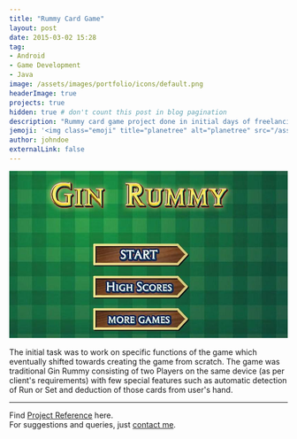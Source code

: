 ```yaml
---
title: "Rummy Card Game"
layout: post
date: 2015-03-02 15:28
tag: 
- Android
- Game Development
- Java
image: /assets/images/portfolio/icons/default.png
headerImage: true
projects: true
hidden: true # don't count this post in blog pagination
description: "Rummy card game project done in initial days of freelancing at Upwork."
jemoji: '<img class="emoji" title="planetree" alt="planetree" src="/assets/images/portfolio/icons/default.png" height="20" width="20" align="absmiddle">'
author: johndoe
externalLink: false
---
```


![Screenshot](/assets/images/portfolio/rummy.jpg)

The initial task was to work on specific functions of the game which eventually shifted towards creating the game from scratch. The game was traditional Gin Rummy consisting of two Players on the same device (as per client's requirements) with few special features such as automatic detection of Run or Set and deduction of those cards from user's hand.

---

Find [Project Reference](https://www.upwork.com/jobs/~01e69fd408f04ef5fd) here.<br />
For suggestions and queries, just [contact me](http://linkedin.com/in/xuhaibahmad).
